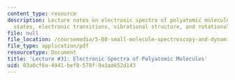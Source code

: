 ```yaml
---
content_type: resource
description: Lecture notes on electronic spectra of polyatomic molecules, electronic
  states, electronic transitions, vibrational structure, and rotational structure.
file: null
file_location: /coursemedia/5-80-small-molecule-spectroscopy-and-dynamics-fall-2008/03a0cf6a4941bef8578f9a1aa652d143_31_580ln_fa08.pdf
file_type: application/pdf
resourcetype: Document
title: 'Lecture #31: Electronic Spectra of Polyatomic Molecules'
uid: 03a0cf6a-4941-bef8-578f-9a1aa652d143
---
```

